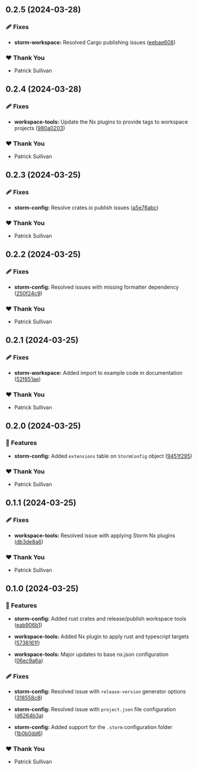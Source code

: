 ## 0.2.5 (2024-03-28)


### 🩹 Fixes

- **storm-workspace:** Resolved Cargo publishing issues ([eebae608](https://github.com/storm-software/storm-ops/commit/eebae608))


### ❤️  Thank You

- Patrick Sullivan

## 0.2.4 (2024-03-28)


### 🩹 Fixes

- **workspace-tools:** Update the Nx plugins to provide tags to workspace projects ([980a0203](https://github.com/storm-software/storm-ops/commit/980a0203))


### ❤️  Thank You

- Patrick Sullivan

## 0.2.3 (2024-03-25)


### 🩹 Fixes

- **storm-config:** Resolve crates.io publish issues ([a5e76abc](https://github.com/storm-software/storm-ops/commit/a5e76abc))


### ❤️  Thank You

- Patrick Sullivan

## 0.2.2 (2024-03-25)


### 🩹 Fixes

- **storm-config:** Resolved issues with missing formatter dependency ([250f24c9](https://github.com/storm-software/storm-ops/commit/250f24c9))


### ❤️  Thank You

- Patrick Sullivan

## 0.2.1 (2024-03-25)


### 🩹 Fixes

- **storm-workspace:** Added import to example code in documentation ([52f651ae](https://github.com/storm-software/storm-ops/commit/52f651ae))


### ❤️  Thank You

- Patrick Sullivan

## 0.2.0 (2024-03-25)


### 🚀 Features

- **storm-config:** Added `extensions` table on `StormConfig` object ([9451f295](https://github.com/storm-software/storm-ops/commit/9451f295))


### ❤️  Thank You

- Patrick Sullivan

## 0.1.1 (2024-03-25)


### 🩹 Fixes

- **workspace-tools:** Resolved issue with applying Storm Nx plugins ([db3de8a6](https://github.com/storm-software/storm-ops/commit/db3de8a6))


### ❤️  Thank You

- Patrick Sullivan

## 0.1.0 (2024-03-25)


### 🚀 Features

- **storm-config:** Added rust crates and release/publish workspace tools ([eab906b1](https://github.com/storm-software/storm-ops/commit/eab906b1))

- **workspace-tools:** Added Nx plugin to apply rust and typescript targets ([5738161f](https://github.com/storm-software/storm-ops/commit/5738161f))

- **workspace-tools:** Major updates to base nx.json configuration ([06ec9a6a](https://github.com/storm-software/storm-ops/commit/06ec9a6a))


### 🩹 Fixes

- **storm-config:** Resolved issue with `release-version` generator options ([318558c8](https://github.com/storm-software/storm-ops/commit/318558c8))

- **storm-config:** Resolved issue with `project.json` file configuration ([d6264b3a](https://github.com/storm-software/storm-ops/commit/d6264b3a))

- **storm-config:** Added support for the `.storm` configuration folder ([1b0b0dd6](https://github.com/storm-software/storm-ops/commit/1b0b0dd6))


### ❤️  Thank You

- Patrick Sullivan